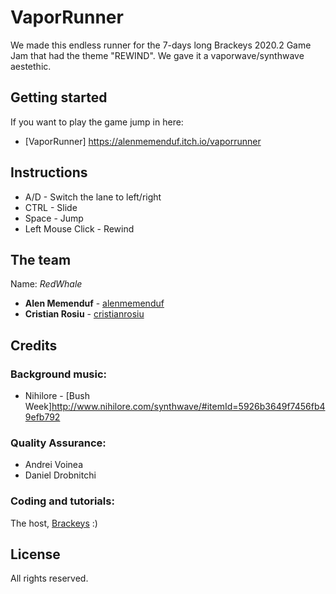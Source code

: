 # VaporRunner

We made this endless runner for the 7-days long Brackeys 2020.2 Game Jam that had the theme "REWIND". We gave it a vaporwave/synthwave aestethic.

## Getting started

If you want to play the game jump in here: 
* [VaporRunner] https://alenmemenduf.itch.io/vaporrunner

## Instructions
* A/D - Switch the lane to left/right
* CTRL - Slide
* Space - Jump
* Left Mouse Click - Rewind

## The team
Name: *RedWhale*
* **Alen Memenduf** - [alenmemenduf](https://github.com/alenmemenduf)
* **Cristian Rosiu** - [cristianrosiu](https://github.com/cristianrosiu)

## Credits
### Background music:
* Nihilore - [Bush Week]http://www.nihilore.com/synthwave/#itemId=5926b3649f7456fb49efb792
### Quality Assurance:
* Andrei Voinea
* Daniel Drobnitchi

### Coding and tutorials:
The host, [Brackeys](https://www.youtube.com/user/Brackeys) :)
 
## License
All rights reserved.
